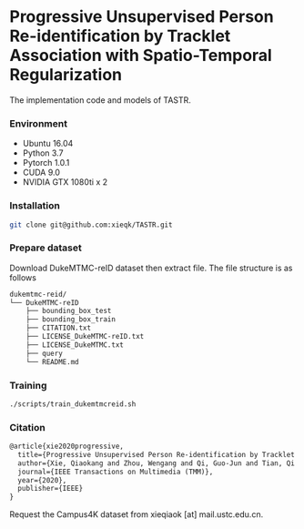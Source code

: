 # Progressive Unsupervised Person Re-identification by Tracklet Association with Spatio-Temporal Regularization

The implementation code and models of TASTR.

### Environment

- Ubuntu 16.04
- Python 3.7
- Pytorch 1.0.1
- CUDA 9.0
- NVIDIA GTX 1080ti x 2

### Installation

```bash
git clone git@github.com:xieqk/TASTR.git
```

### Prepare dataset

Download DukeMTMC-reID dataset then extract file. The file structure is as follows

```bash
dukemtmc-reid/
└── DukeMTMC-reID
    ├── bounding_box_test
    ├── bounding_box_train
    ├── CITATION.txt
    ├── LICENSE_DukeMTMC-reID.txt
    ├── LICENSE_DukeMTMC.txt
    ├── query
    └── README.md
```

### Training

```bash
./scripts/train_dukemtmcreid.sh
```

### Citation
```latex
@article{xie2020progressive,
  title={Progressive Unsupervised Person Re-identification by Tracklet Association with Spatio-Temporal Regularization},
  author={Xie, Qiaokang and Zhou, Wengang and Qi, Guo-Jun and Tian, Qi and Li, Houqiang},
  journal={IEEE Transactions on Multimedia (TMM)},
  year={2020},
  publisher={IEEE}
}
```



Request the Campus4K dataset from xieqiaok [at] mail.ustc.edu.cn. 